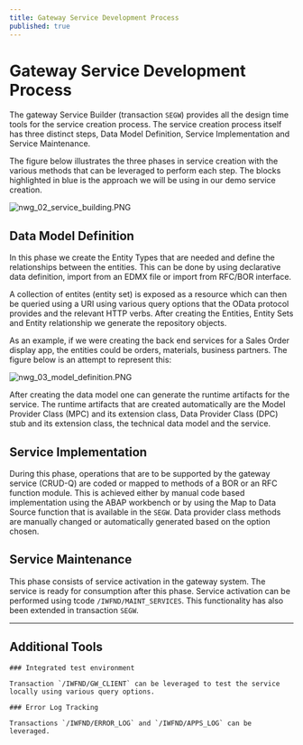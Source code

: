 ```yaml
---
title: Gateway Service Development Process
published: true
---
```


# Gateway Service Development Process

The gateway Service Builder (transaction `SEGW`) provides all the design time tools for the service creation process. The service creation process itself has three distinct steps, Data Model Definition, Service Implementation and Service Maintenance.

The figure below illustrates the three phases in service creation with the various methods that can be leveraged to perform each step. The blocks highlighted in blue is the approach we will be using in our demo service creation.

![nwg_02_service_building.PNG]({{site.baseurl}}/img/nwg_02_service_building.PNG)

## Data Model Definition

In this phase we create the Entity Types that are needed and define the relationships between the entities. This can be done by using declarative data definition, import from an EDMX file or import from RFC/BOR interface.

A collection of entites (entity set) is exposed as a resource which can then be queried using a URI using various query options  that the OData protocol provides and the relevant HTTP verbs. After creating the  Entities, Entity Sets and Entity relationship we generate the repository objects.

As an example, if we were creating the back end services for a Sales Order display app, the entities could be orders, materials, business partners. The figure below is an attempt to represent this:

![nwg_03_model_definition.PNG]({{site.baseurl}}/img/nwg_03_model_definition.PNG)

After creating the data model one can generate the runtime artifacts for the service. The runtime artifacts that are created automatically are the Model Provider Class (MPC) and its extension class, Data Provider Class (DPC) stub and its extension class, the technical data model and the service.

## Service Implementation

During this phase, operations that are to be supported by the gateway service (CRUD-Q) are coded or mapped to methods of a BOR or an RFC function module. This is achieved either by manual code based implementation using the ABAP workbench or by using the Map to Data Source function that is available in the `SEGW`.  Data provider class methods are manually changed or automatically generated  based on the option chosen.

## Service Maintenance

This phase consists of service activation in the gateway system. The service is ready for consumption after this phase. Service activation can be performed using tcode `/IWFND/MAINT_SERVICES`. This functionality has also been extended in transaction `SEGW`.

<hr />

## Additional Tools

    ### Integrated test environment

    Transaction `/IWFND/GW_CLIENT` can be leveraged to test the service locally using various query options.

    ### Error Log Tracking

    Transactions `/IWFND/ERROR_LOG` and `/IWFND/APPS_LOG` can be leveraged.
